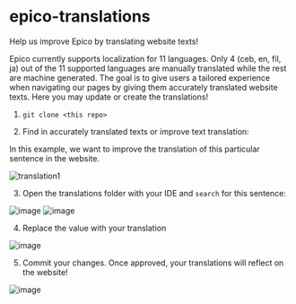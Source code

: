 # epico-translations

Help us improve Epico by translating website texts!

Epico currently supports localization for 11 languages. Only 4 (ceb, en, fil, ja) out of the 11 supported languages are manually translated while the rest are machine generated. 
The goal is to give users a tailored experience when navigating our pages by giving them accurately translated website texts. Here you may update or create the translations! 

1. `git clone <this repo>` 

2. Find in accurately translated texts or improve text translation:

In this example, we want to improve the translation of this particular sentence in the website. 


![translation1](https://user-images.githubusercontent.com/75357161/207788984-154a5b69-77e2-405a-b385-09e8a8826b33.png)

3. Open the translations folder with your IDE and `search` for this sentence:

![image](https://user-images.githubusercontent.com/75357161/207789337-a245e087-e22a-4314-ad67-a63ac4e4a446.png)
![image](https://user-images.githubusercontent.com/75357161/207789386-4e6ab4ac-b13e-44a6-a6cb-ff3d3e1885e0.png)

4. Replace the value with your translation

![image](https://user-images.githubusercontent.com/75357161/207789511-5ce7c5ec-c5e5-41dd-9523-5c6682f9e2f2.png)


5. Commit your changes. Once approved, your translations will reflect on the website!

![image](https://user-images.githubusercontent.com/75357161/207789805-a4d644f3-c042-478f-afd1-7f004a78694d.png)

